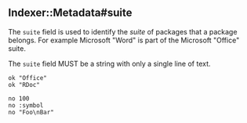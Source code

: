 ## Indexer::Metadata#suite

The `suite` field is used to identify the _suite_ of packages that a package
belongs. For example Microsoft "Word" is part of the Microsoft "Office" suite.

The `suite` field MUST be a string with only a single line of text.

    ok "Office"
    ok "RDoc"

    no 100
    no :symbol
    no "Foo\nBar"


